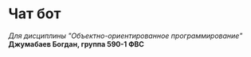 # Чат бот
*Для дисциплины "Объектно-ориентированное программирование"*
**Джумабаев Богдан, группа 590-1 ФВС**